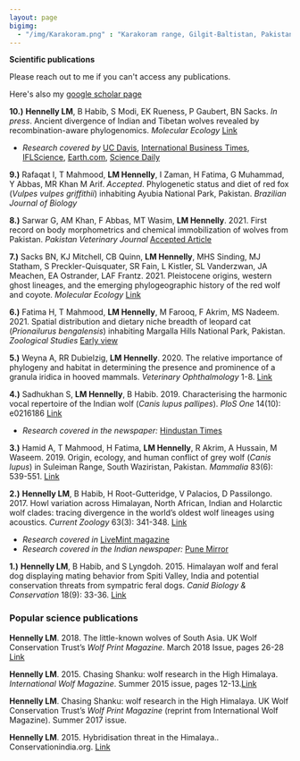```yaml
---
layout: page
bigimg:
  - "/img/Karakoram.png" : "Karakoram range, Gilgit-Baltistan, Pakistan. 2018"
--- 
```


**Scientific publications**

Please reach out to me if you can't access any publications.

Here's also my [google scholar page](https://scholar.google.com/citations?user=hOXHoCIAAAAJ&hl=en)

**10.)** **Hennelly LM**, B Habib, S Modi, EK Rueness, P Gaubert, BN Sacks. *In press*. Ancient divergence of Indian and Tibetan wolves revealed by recombination-aware phylogenomics. *Molecular Ecology* [Link](https://www.researchgate.net/publication/353939288_Ancient_divergence_of_Indian_and_Tibetan_wolves_revealed_by_recombination-aware_phylogenomics?_sg=grBQY4tcYGSIm8UgMTnKNG_Sj9g7TnOmgYfiguVr7qyYsbkPqFDd4y8GkiIa6VuiF6fOV1YxMLbY61QccCTOvMhLxnh65TcXHr-Ecuh-.yH43DYo0F_-egNDCw_TImj42ERZvisOH3j4pNGWOcw8dIwRRa6xe-gji-9nVIKkfXmy5Y-5Neec5EGwMFKcHcQ)

  - *Research covered by* [UC Davis](https://www.ucdavis.edu/news/indian-gray-wolf-among-worlds-most-endangered-and-distinct-wolves), [International Business Times](https://www.ibtimes.com/indian-wolf-more-endangered-unique-previously-thought-study-3287256), [IFLScience](https://www.iflscience.com/plants-and-animals/indian-wolf-possibly-the-most-endangered-and-ancient-wolf-lineage-on-earth/), [Earth.com](https://www.earth.com/news/endangered-indian-wolf-is-one-of-the-worlds-most-distinct-species/), [Science Daily](https://www.sciencedaily.com/releases/2021/09/210902174647.htm)
  

**9.)** Rafaqat I, T Mahmood, **LM Hennelly**, I Zaman, H Fatima, G Muhammad, Y Abbas, MR Khan M Arif. *Accepted*. Phylogenetic status and diet of red fox (*Vulpes vulpes griffithii*) inhabiting Ayubia National Park, Pakistan. *Brazilian Journal of Biology*

**8.)** Sarwar G, AM Khan, F Abbas, MT Wasim, **LM Hennelly**. 2021. First record on body morphometrics and chemical immobilization of wolves from Pakistan. *Pakistan Veterinary Journal* [Accepted Article](http://pvj.com.pk/in_press/21-217.pdf)

**7.)** Sacks BN, KJ Mitchell, CB Quinn, **LM Hennelly**, MHS Sinding, MJ Statham, S Preckler-Quisquater, SR Fain, L Kistler, SL Vanderzwan, JA Meachen, EA Ostrander, LAF Frantz. 2021. Pleistocene origins, western ghost lineages, and the emerging phylogeographic history of the red wolf and coyote. *Molecular Ecology* [Link](https://onlinelibrary.wiley.com/doi/10.1111/mec.16048)

**6.)** Fatima H, T Mahmood, **LM Hennelly**, M Farooq, F Akrim, MS Nadeem. 2021. Spatial distribution and dietary niche breadth of leopard cat (*Prionailurus bengalensis*) inhabiting Margalla Hills National Park, Pakistan. *Zoological Studies* [Early view](http://zoolstud.sinica.edu.tw/Journals/60/60-0ff.pdf)

**5.)** Weyna A, RR Dubielzig, **LM Hennelly**. 2020. The relative importance of
phylogeny and habitat in determining the presence and prominence of a granula
iridica in hooved mammals. *Veterinary Ophthalmology* 1-8. [Link](https://onlinelibrary.wiley.com/doi/pdf/10.1111/vop.12742)

**4.)** Sadhukhan S, **LM Hennelly**, B Habib. 2019. Characterising the harmonic vocal
repertoire of the Indian wolf (*Canis lupus pallipes*). *PloS One* 14(10): e0216186 [Link](https://journals.plos.org/plosone/article?id=10.1371/journal.pone.0216186)

  - *Research covered in the newspaper:* [Hindustan Times](https://www.hindustantimes.com/mumbai-news/scientists-categorise-indian-wolf-sounds-to-study-animal-s-social-behaviour/story-oGRNnqzCpn25b1FniMfgfM.html?fbclid=IwAR2hpOpuoyf76sa4TzOGxZ2PktmfkNwnVK-C5vi6GbPCV9pJtjV6CnMJQeQ) 

**3.)** Hamid A, T Mahmood, H Fatima, **LM Hennelly**, R Akrim, A Hussain, M
Waseem. 2019. Origin, ecology, and human conflict of grey wolf (*Canis lupus*) in
Suleiman Range, South Waziristan, Pakistan. *Mammalia* 83(6): 539-551. [Link](https://www.degruyter.com/view/j/mamm.ahead-of-print/mammalia-2018-0167/mammalia-2018-0167.xml)

**2.)** **Hennelly LM**, B Habib, H Root-Gutteridge, V Palacios, D Passilongo. 2017.
Howl variation across Himalayan, North African, Indian and Holarctic wolf
clades: tracing divergence in the world’s oldest wolf lineages using acoustics.
*Current Zoology* 63(3): 341-348. [Link](https://academic.oup.com/cz/article/63/3/341/3002317)

  - *Research covered in* [LiveMint magazine](https://www.livemint.com/Leisure/PMYYorrIf6kFNmuHDQwGMO/Calling-on-the-wolf.html) 
  - *Research covered in the Indian newspaper:* [Pune Mirror](https://punemirror.indiatimes.com/pune/others/howling-survey-to-aid-state-wolf-conservation/articleshow/49173834.cms)
  
**1.)** **Hennelly LM**, B Habib, and S Lyngdoh. 2015. Himalayan wolf and feral dog
displaying mating behavior from Spiti Valley, India and potential conservation
threats from sympatric feral dogs. *Canid Biology & Conservation* 18(9): 33-36. [Link](https://www.canids.org/CBC/18/Mating_of_Himalayan_wolf_and_feral_dog.pdf)

### Popular science publications

**Hennelly LM**. 2018. The little-known wolves of South Asia. UK Wolf
Conservation Trust’s *Wolf Print Magazine*. March 2018 Issue, pages 26-28 [Link](https://ukwct.org.uk/wp/issue63.pdf)

**Hennelly LM**. 2015. Chasing Shanku: wolf research in the High Himalaya.
*International Wolf Magazine*. Summer 2015 issue, pages 12-13.[Link](https://www.wolf.org/wp-content/uploads/2013/12/IW_winter2015final.pdf)

**Hennelly LM**. Chasing Shanku: wolf research in the High Himalaya. UK Wolf
Conservation Trust’s *Wolf Print Magazine* (reprint from International Wolf
Magazine). Summer 2017 issue.

**Hennelly LM**. 2015. Hybridisation threat in the Himalaya..
Conservationindia.org. [Link](http://www.conservationindia.org/gallery/wolf-dog-hybridisation-threat-in-the-himalaya)






